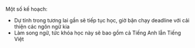 Một số kế hoạch:

- Dự tính trong tương lai gần sẽ tiếp tục học, giờ bận chạy deadline với cải thiện các ngôn ngữ kia
- Làm song ngữ, tức khóa học này sẽ bao gồm cả Tiếng Anh lẫn Tiếng Việt
